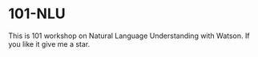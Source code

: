 # 101-NLU
This is 101 workshop on Natural Language Understanding with Watson. If you like it give me a star.
